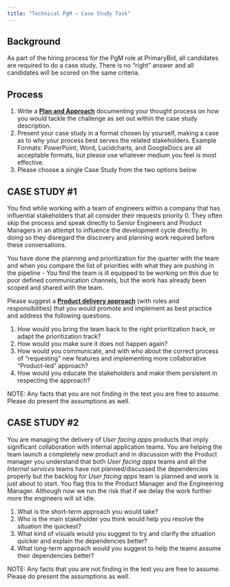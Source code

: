 ```yaml
---
title: "Technical PgM — Case Study Task"
---
```


## Background

As part of the hiring process for the PgM role at PrimaryBid, all candidates are required to do a
case study.  There is no “right” answer and all candidates will be scored on the same criteria.

## Process

1. Write a **[Plan and Approach](https://robertbarrow.github.io/primarybid/plan-and-approach)** documenting your thought process on how you would tackle
    the challenge as set out within the case study description.
2. Present your case study in a format chosen by yourself, making a case as to why your
    process best serves the related stakeholders.  Example Formats: PowerPoint, Word,
    Lucidcharts, and GoogleDocs are all acceptable formats, but please use whatever
    medium you feel is most effective.
3. Please choose a single Case Study from the two options below


## CASE STUDY #1

You find while working with a team of engineers within a company that has influential
stakeholders that all consider their requests priority 0.  They often skip the process and speak
directly to Senior Engineers and Product Managers in an attempt to influence the development
cycle directly.  In doing so they disregard the discovery and planning work required before these
conversations.

You have done the planning and prioritization for the quarter with the team and when you
compare the list of priorities with what they are pushing in the pipeline - You find the team is ill
equipped to be working on this due to poor defined communication channels, but the work has
already been scoped and shared with the team.

Please suggest a **[Product delivery approach](https://robertbarrow.github.io/primarybid/product-delivery-approach)**  (with roles and responsibilities) that you would
promote and implement as best practice and address the following questions.

1. How would you bring the team back to the right prioritization track, or adapt the prioritization track?
2. How would you make sure it does not happen again?
3. How would you communicate, and with who about the correct process of “requesting” new features and implementing more collaborative “Product-led” approach?
4. How would you educate the stakeholders and make them persistent in respecting the approach?

NOTE: Any facts that you are not finding in the text you are free to assume. Please do present
the assumptions as well.


## CASE STUDY #2

You are managing the delivery of _User facing apps_ products that imply significant collaboration
with internal application teams.  You are helping the team launch a completely new product and
in discussion with the Product manager you understand that both _User facing apps_ teams and
all the _Internal services_ teams have not planned/discussed the dependencies properly but the
backlog for _User facing apps_ team is planned and work is just about to start.  You flag this to the
Product Manager and the Engineering Manager.  Although now we run the risk that if we delay
the work further more the engineers will sit idle.

1. What is the short-term approach you would take?
2. Who is the main stakeholder you think would help you resolve the situation the quickest?
3. What kind of visuals would you suggest to try and clarify the situation quicker and explain the dependencies better?
4. What long-term approach would you suggest to help the teams assume their dependencies better?

NOTE: Any facts that you are not finding in the text you are free to assume. Please do present
the assumptions as well.